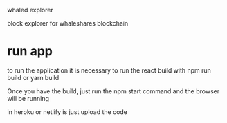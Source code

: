 
whaled explorer 


block explorer for whaleshares blockchain

<h1>run app</h1>

to run the application it is necessary to run the react build with npm run build or yarn build

Once you have the build, just run the npm start command and the browser will be running

in heroku or netlify is just upload the code

